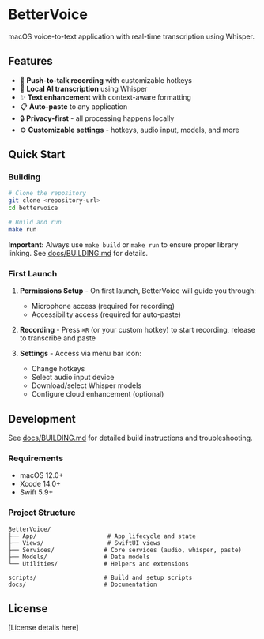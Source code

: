 # BetterVoice

macOS voice-to-text application with real-time transcription using Whisper.

## Features

- 🎤 **Push-to-talk recording** with customizable hotkeys
- 🧠 **Local AI transcription** using Whisper
- ✨ **Text enhancement** with context-aware formatting
- 📋 **Auto-paste** to any application
- 🔒 **Privacy-first** - all processing happens locally
- ⚙️ **Customizable settings** - hotkeys, audio input, models, and more

## Quick Start

### Building

```bash
# Clone the repository
git clone <repository-url>
cd bettervoice

# Build and run
make run
```

**Important:** Always use `make build` or `make run` to ensure proper library linking. See [docs/BUILDING.md](docs/BUILDING.md) for details.

### First Launch

1. **Permissions Setup** - On first launch, BetterVoice will guide you through:
   - Microphone access (required for recording)
   - Accessibility access (required for auto-paste)

2. **Recording** - Press `⌘R` (or your custom hotkey) to start recording, release to transcribe and paste

3. **Settings** - Access via menu bar icon:
   - Change hotkeys
   - Select audio input device
   - Download/select Whisper models
   - Configure cloud enhancement (optional)

## Development

See [docs/BUILDING.md](docs/BUILDING.md) for detailed build instructions and troubleshooting.

### Requirements

- macOS 12.0+
- Xcode 14.0+
- Swift 5.9+

### Project Structure

```
BetterVoice/
├── App/                    # App lifecycle and state
├── Views/                  # SwiftUI views
├── Services/              # Core services (audio, whisper, paste)
├── Models/                # Data models
└── Utilities/             # Helpers and extensions

scripts/                   # Build and setup scripts
docs/                      # Documentation
```

## License

[License details here]
